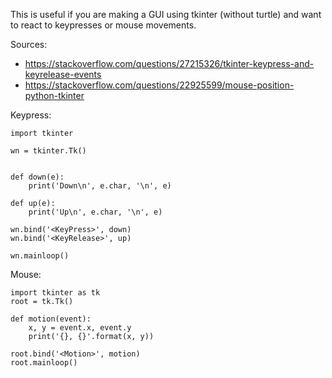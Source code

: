 This is useful if you are making a GUI using tkinter (without turtle) and want to react to keypresses or mouse movements.

Sources:
- https://stackoverflow.com/questions/27215326/tkinter-keypress-and-keyrelease-events
- https://stackoverflow.com/questions/22925599/mouse-position-python-tkinter


Keypress: 

```python3
import tkinter

wn = tkinter.Tk()


def down(e):
    print('Down\n', e.char, '\n', e)

def up(e):
    print('Up\n', e.char, '\n', e)

wn.bind('<KeyPress>', down)
wn.bind('<KeyRelease>', up)

wn.mainloop()
```

Mouse:

```python3
import tkinter as tk
root = tk.Tk()

def motion(event):
    x, y = event.x, event.y
    print('{}, {}'.format(x, y))

root.bind('<Motion>', motion)
root.mainloop()
```
